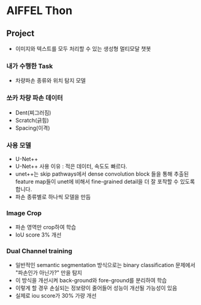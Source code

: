# AIFFEL Thon 

## Project
- 이미지와 텍스트를 모두 처리할 수 있는 생성형 멀티모달 챗봇

### 내가 수행한 Task
- 차량파손 종류와 위치 탐지 모델 

### 쏘카 차량 파손 데이터
- Dent(찌그러짐)
- Scratch(긁힘)
- Spacing(이격)


### 사용 모델 
- U-Net++
- U-Net++ 사용 이유 : 적은 데이터, 속도도 빠르다.  
- unet++는 skip pathways에서 dense convolution block 들을 통해 추출된 feature map들이 unet에 비해서 fine-grained detail을 더 잘 포착할 수 있도록 합니다.
- 파손 종류별로 하나씩 모델을 만듬


### Image Crop
- 파손 영역만 crop하여 학습
- IoU score 3% 개선


### Dual Channel training
- 일반적인 semantic segmentation 방식으로는 binary classification 문제에서 "파손인가 아닌가?" 만을 탐지
- 이 방식을 개선시켜 back-ground와 fore-ground를 분리하여 학습 
- 이렇게 할 경우 손실되는 정보량이 줄어들어 성능이 개선될 가능성이 있음
- 실제로 iou score가 30% 가량 개선





